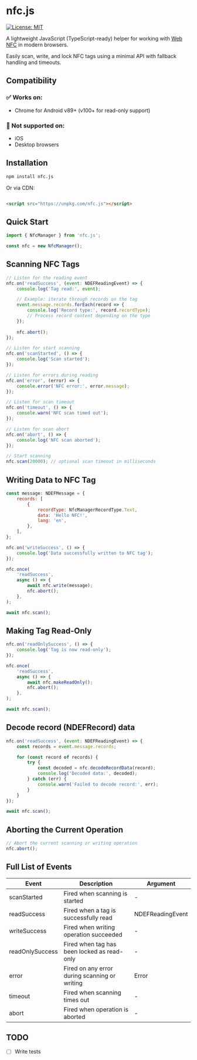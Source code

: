 # nfc.js

[![License: MIT](https://img.shields.io/badge/License-MIT-yellow.svg)](https://github.com/alexsyvolap/nfc.js/blob/main/LICENSE.md)

A lightweight JavaScript (TypeScript-ready) helper for working
with [Web NFC](https://developer.mozilla.org/en-US/docs/Web/API/Web_NFC_API) in modern browsers.

Easily scan, write, and lock NFC tags using a minimal API with fallback handling and timeouts.

## Compatibility

### ✅ Works on:

- Chrome for Android v89+ (v100+ for read-only support)

### 🚫 Not supported on:

- iOS
- Desktop browsers

## Installation

```bash
npm install nfc.js
```

Or via CDN:

```html

<script src="https://unpkg.com/nfc.js"></script>
```

## Quick Start

```js
import { NfcManager } from 'nfc.js';

const nfc = new NfcManager();
```

## Scanning NFC Tags

```js
// Listen for the reading event
nfc.on('readSuccess', (event: NDEFReadingEvent) => {
    console.log('Tag read:', event);

    // Example: iterate through records on the tag
    event.message.records.forEach(record => {
        console.log('Record type:', record.recordType);
        // Process record content depending on the type
    });
    
    nfc.abort();
});

// Listen for start scanning
nfc.on('scanStarted', () => {
    console.log('Scan started');
});

// Listen for errors during reading
nfc.on('error', (error) => {
    console.error('NFC error:', error.message);
});

// Listen for scan timeout
nfc.on('timeout', () => {
    console.warn('NFC scan timed out');
});

// Listen for scan abort
nfc.on('abort', () => {
    console.log('NFC scan aborted');
});

// Start scanning
nfc.scan(20000); // optional scan timeout in milliseconds
```

## Writing Data to NFC Tag

```js
const message: NDEFMessage = {
    records: [
        {
            recordType: NfcManagerRecordType.Text,
            data: 'Hello NFC!',
            lang: 'en',
        },
    ],
};

nfc.on('writeSuccess', () => {
    console.log('Data successfully written to NFC tag');
});

nfc.once(
    'readSuccess',
    async () => {
        await nfc.write(message);
        nfc.abort();
    },
);

await nfc.scan();
```

## Making Tag Read-Only

```js
nfc.on('readOnlySuccess', () => {
    console.log('Tag is now read-only');
});

nfc.once(
    'readSuccess',
    async () => {
        await nfc.makeReadOnly();
        nfc.abort();
    },
);

await nfc.scan();
```

## Decode record (NDEFRecord) data

```js
nfc.on('readSuccess', (event: NDEFReadingEvent) => {
    const records = event.message.records;

    for (const record of records) {
        try {
            const decoded = nfc.decodeRecordData(record);
            console.log('Decoded data:', decoded);
        } catch (err) {
            console.warn('Failed to decode record:', err);
        }
    }
});

await nfc.scan();
```

## Aborting the Current Operation

```js
// Abort the current scanning or writing operation
nfc.abort();
```

## Full List of Events

| Event           | Description                                   | Argument         |
|-----------------|-----------------------------------------------|------------------|
| scanStarted     | Fired when scanning is started                | -                |
| readSuccess     | Fired when a tag is successfully read         | NDEFReadingEvent |
| writeSuccess    | Fired when writing operation succeeded        | -                |
| readOnlySuccess | Fired when tag has been locked as read-only   | -                |
| error           | Fired on any error during scanning or writing | Error            |
| timeout         | Fired when scanning times out                 | -                |
| abort           | Fired when operation is aborted               | -                |

## TODO

- [ ] Write tests
